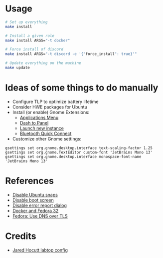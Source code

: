 # Usage

```bash
# Set up everything
make install

# Install a given role
make install ARGS="-t docker"

# Force install of discord
make install ARGS="-t discord -e '{"force_install": true}'"

# Update everything on the machine
make update
```

# Ideas of some things to do manually 

- Configure TLP to optimize battery lifetime
- Consider HWE packages for Ubuntu
- Install (or enable) Gnome Extensions:
    - [Applications Menu](https://extensions.gnome.org/extension/6/applications-menu/)
    - [Dash to Panel](https://extensions.gnome.org/extension/1160/dash-to-panel/)
    - [Launch new instance](https://extensions.gnome.org/extension/600/launch-new-instance/)
    - [Bluetooth Quick Connect ](https://extensions.gnome.org/extension/1401/bluetooth-quick-connect/)
- Customize other Gnome settings:

```shell
gsettings set org.gnome.desktop.interface text-scaling-factor 1.25
gsettings set org.gnome.TextEditor custom-font 'JetBrains Mono 13'
gsettings set org.gnome.desktop.interface monospace-font-name 'JetBrains Mono 13'
```



# References

- [Disable Ubuntu snaps](https://www.kevin-custer.com/blog/disabling-snaps-in-ubuntu-20-04/)
- [Disable boot screen](https://www.kevin-custer.com/blog/disabling-the-plymouth-boot-screen-in-ubuntu-20-04/)
- [Disable error report dialog](https://www.kevin-custer.com/blog/how-to-turn-off-the-error-report-dialog-in-ubuntu-20-04/)
- [Docker and Fedora 32](https://fedoramagazine.org/docker-and-fedora-32/)
- [Fedora: Use DNS over TLS](https://fedoramagazine.org/use-dns-over-tls/)

# Credits

- [Jared Hocutt labtop config](https://github.com/jaredhocutt/laptop)
